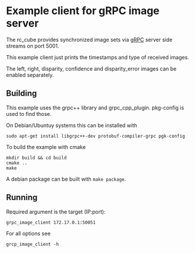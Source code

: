 Example client for gRPC image server
====================================

The rc_cube provides synchronized image sets via [gRPC](https://grpc.io/) server side streams on port 5001.

This example client just prints the timestamps and type of received images.

The left, right, disparity, confidence and disparity_error images can be enabled separately.

Building
--------

This example uses the grpc++ library and grpc_cpp_plugin. pkg-config is used to find those.

On Debian/Ubuntuy systems this can be installed with

    sudo apt-get install libgrpc++-dev protobuf-compiler-grpc pgk-config

To build the example with cmake

    mkdir build && cd build
    cmake ..
    make

A debian package can be built with `make package`.

Running
-------

Required argument is the target (IP:port):

    grpc_image_client 172.17.0.1:50051

For all options see

    grcp_image_client -h
